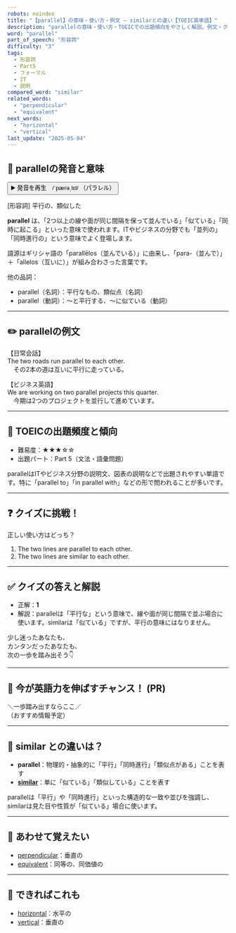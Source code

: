 ```yaml
---
robots: noindex
title: "【parallel】の意味・使い方・例文 ― similarとの違い【TOEIC英単語】"
description: "parallelの意味・使い方・TOEICでの出題傾向をやさしく解説。例文・クイズ付きでsimilarとの違いもわかりやすく学べます。"
word: "parallel"
part_of_speech: "形容詞"
difficulty: "3"
tags:
  - 形容詞
  - Part5
  - フォーマル
  - IT
  - 説明
compared_word: "similar"
related_words:
  - "perpendicular"
  - "equivalent"
next_words:
  - "horizontal"
  - "vertical"
last_update: "2025-05-04"
---
```


## 🔰 parallelの発音と意味

<button class="play-audio" onclick="playTTS('parallel')">
  <span class="play-audio-main">
    ▶️ 発音を再生　/ˈpærəˌlɛl/
  </span>
  <span class="play-audio-sub">
    （パラレル）
  </span>
</button>

[形容詞] 平行の、類似した

**parallel** は、「2つ以上の線や面が同じ間隔を保って並んでいる」「似ている」「同時に起こる」といった意味で使われます。ITやビジネスの分野でも「並列の」「同時進行の」という意味でよく登場します。

語源はギリシャ語の「parallēlos（並んでいる）」に由来し、「para-（並んで）」＋「allelos（互いに）」が組み合わさった言葉です。

他の品詞：  
- parallel（名詞）：平行なもの、類似点（名詞）
- parallel（動詞）：～と平行する、～に似ている（動詞）

---

## ✏️ parallelの例文

【日常会話】  
The two roads run parallel to each other.  
　その2本の道は互いに平行に走っている。

【ビジネス英語】  
We are working on two parallel projects this quarter.  
　今期は2つのプロジェクトを並行して進めています。

---

## 🎯 TOEICの出題頻度と傾向

- 難易度：★★★☆☆
- 出題パート：Part 5（文法・語彙問題）

parallelはITやビジネス分野の説明文、図表の説明などで出題されやすい単語です。特に「parallel to」「in parallel with」などの形で問われることが多いです。

---

## ❓ クイズに挑戦！

正しい使い方はどっち？

1. The two lines are parallel to each other.  
2. The two lines are similar to each other.

---

## ✅ クイズの答えと解説

- 正解：**1**
- 解説：parallelは「平行な」という意味で、線や面が同じ間隔で並ぶ場合に使います。similarは「似ている」ですが、平行の意味にはなりません。

少し迷ったあなたも、  
カンタンだったあなたも、  
次の一歩を踏み出そう👇️

---

## 🚀 今が英語力を伸ばすチャンス！ (PR)

<div class="info-center">
＼一歩踏み出すならここ／<br>  
（おすすめ情報予定）
</div>

---

## 🤔  similar との違いは？

- **parallel**：物理的・抽象的に「平行」「同時進行」「類似点がある」ことを表す
- **[similar](/word/similar/)**：単に「似ている」「類似している」ことを表す

parallelは「平行」や「同時進行」といった構造的な一致や並びを強調し、similarは見た目や性質が「似ている」場合に使います。

---

## 🧩 あわせて覚えたい

- [perpendicular](/word/perpendicular/)：垂直の
- [equivalent](/word/equivalent/)：同等の、同価値の

---

## 📖 できればこれも

- [horizontal](/word/horizontal/)：水平の
- [vertical](/word/vertical/)：垂直の

<!-- cvid: aid20_bid20 -->
